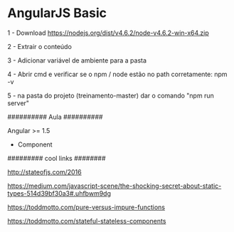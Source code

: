 # AngularJS Basic


1 - Download https://nodejs.org/dist/v4.6.2/node-v4.6.2-win-x64.zip

2 - Extrair o conteúdo

3 - Adicionar variável de ambiente para a pasta

4 - Abrir cmd e verificar se o npm / node estão no path corretamente:
    npm -v

5 - na pasta do projeto (treinamento-master) dar o comando "npm run server"



########## Aula ##########

Angular >= 1.5

* Component

######### cool links ########

http://stateofjs.com/2016

https://medium.com/javascript-scene/the-shocking-secret-about-static-types-514d39bf30a3#.uhfbwm9dg

https://toddmotto.com/pure-versus-impure-functions

https://toddmotto.com/stateful-stateless-components
